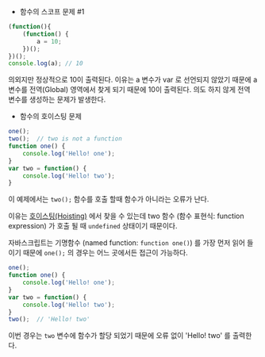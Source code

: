- 함수의 스코프 문제 #1


```javascript
(function(){
    (function() {
        a = 10;
    })();
})();
console.log(a);	// 10
```

의외지만 정상적으로 10이 출력된다. 이유는 a 변수가 var 로 선언되지 않았기 때문에 a 변수를 전역(Global) 영역에서 찾게 되기 때문에 10이 출력된다. 의도 하지 않게 전역 변수를 생성하는 문제가 발생한다.



- 함수의 호이스팅 문제

```javascript
one();
two();	// two is not a function 
function one() {
	console.log('Hello! one');
}
var two = function() {
	console.log('Hello! two');
}
```
이 예제에서는 ```two();``` 함수를 호출 할때 함수가 아니라는 오류가 난다.

이유는 [호이스팅(Hoisting)](https://namu.wiki/w/%ED%98%B8%EC%9D%B4%EC%8A%A4%ED%8C%85) 에서 찾을 수 있는데 two 함수 (함수 표현식: function expression) 가 호출 될 때 ``undefined`` 상태이기 때문이다.

자바스크립트는 기명함수 (named function: ```function one()```) 를 가장 먼저 읽어 들이기 때문에 ```one();``` 의 경우는 어느 곳에서든 접근이 가능하다.


```javascript
one();
function one() {
	console.log('Hello! one');
}
var two = function() {
	console.log('Hello! two');
}
two();	// 'Hello! two'
```

이번 경우는 ```two``` 변수에 함수가 할당 되었기 때문에 오류 없이 'Hello! two' 를 출력한다.